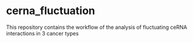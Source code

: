 # cerna_fluctuation
This repository contains the workflow of the analysis of fluctuating ceRNA interactions in 3 cancer types
